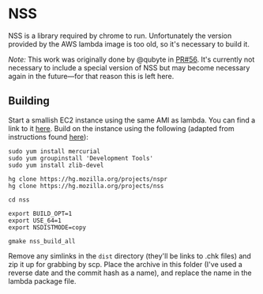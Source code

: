 # NSS

NSS is a library required by chrome to run. Unfortunately the version provided
by the AWS lambda image is too old, so it's necessary to build it.

*Note:* This work was originally done by @qubyte in [PR#56](https://github.com/adieuadieu/serverless-chrome/pull/56/files). It's currently not necessary to include a special version of NSS but may become necessary again in the future—for that reason this is left here.

## Building

Start a smallish EC2 instance using the same AMI as lambda. You can find a link
to it [here][1]. Build on the instance using the following (adapted from
instructions found [here][2]):

```shell
sudo yum install mercurial
sudo yum groupinstall 'Development Tools'
sudo yum install zlib-devel

hg clone https://hg.mozilla.org/projects/nspr
hg clone https://hg.mozilla.org/projects/nss

cd nss

export BUILD_OPT=1
export USE_64=1
export NSDISTMODE=copy

gmake nss_build_all
```

Remove any simlinks in the `dist` directory (they'll be links to .chk files) and
zip it up for grabbing by scp. Place the archive in this folder (I've used a
reverse date and the commit hash as a name), and replace the name in the
lambda package file.

[1]: http://docs.aws.amazon.com/lambda/latest/dg/current-supported-versions.html
[2]: https://developer.mozilla.org/en-US/docs/Mozilla/Projects/NSS/Reference/Building_and_installing_NSS/Build_instructions

